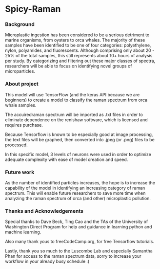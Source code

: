 # Spicy-Raman

### Background
Microplastic ingestion has been considered to be a serious detriment to marine organisms, from oysters to orca whales. The majority of these samples have been identified to be one of four categories: polyethylene, nylon, polyamides, and fluorescents. Although comprising only about 20 - 25% of the total samples, this still represents about 10+ hours of analysis per study. By categorizing and filtering out these major classes of spectra, researchers will be able to focus on identifying novel groups of microparticles.

### About project
This model will use TensorFlow (and the keras API because we are beginners) to create a model to classify the raman spectrum from orca whale samples. 

The accuiredraman spectrum will be imported as .txt files in order to eliminate dependence on the renishaw software, which is licensed and requires purchase. 

Because Tensorflow is known to be especially good at image processing, the text files will be graphed, then converted into .jpeg (or .png) files to be processed. 

In this specific model, 3 levels of neurons were used in order to optimize adequate complexity with ease of model creation and speed. 


### Future work
As the number of identified particles increases, the hope is to increase the capability of the model in identifying an increasing category of raman spectrum. This will enable future researchers to save more time when analyzing the raman spectrum of orca (and other) microplastic pollution.

### Thanks and Acknowledgements
Special thanks to Dave Beck, Ting Cao and the TAs of the University of Washington Direct Program for help and guidance in learning python and machine learning.

Also many thank yous to freeCodeCamp.org, for free Tensorflow tutorials.

Lastly, thank you so much to the Luscombe Lab and especially Samantha Phan for access to the raman spectrum data, sorry to increase your workflow in your already busy schedule :)

